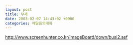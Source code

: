 ```yaml
---
layout: post
title: 무제
date: 2003-02-07 14:43:02 +0900
categories: 깨달음의대화
---
```

http://www.screenhunter.co.kr/imageBoard/down/busi2.asf